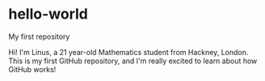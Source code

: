 # hello-world
My first repository

Hi! I'm Linus, a 21 year-old Mathematics student from Hackney, London. This is my first GitHub repository, and I'm really excited to learn about how GitHub works!
